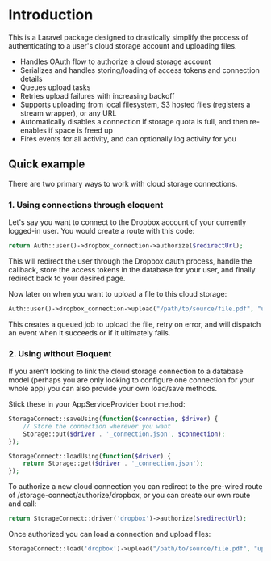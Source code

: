 # Introduction

This is a Laravel package designed to drastically simplify the process of authenticating to a user's cloud storage account and uploading files.

- Handles OAuth flow to authorize a cloud storage account
- Serializes and handles storing/loading of access tokens and connection details
- Queues upload tasks
- Retries upload failures with increasing backoff
- Supports uploading from local filesystem, S3 hosted files (registers a stream wrapper), or any URL
- Automatically disables a connection if storage quota is full, and then re-enables if space is freed up
- Fires events for all activity, and can optionally log activity for you

## Quick example

There are two primary ways to work with cloud storage connections.

### 1. Using connections through eloquent

Let's say you want to connect to the Dropbox account of your currently logged-in user. You would create a route with this code:

```php
return Auth::user()->dropbox_connection->authorize($redirectUrl);
```

This will redirect the user through the Dropbox oauth process, handle the callback, store the access tokens in the database for your user, and finally redirect back to your desired page.

Now later on when you want to upload a file to this cloud storage:

```php
Auth::user()->dropbox_connection->upload("/path/to/source/file.pdf", "uploaded.pdf");
```

This creates a queued job to upload the file, retry on error, and will dispatch an event when it succeeds or if it ultimately fails.

### 2. Using without Eloquent

If you aren't looking to link the cloud storage connection to a database model (perhaps you are only looking to configure one connection for your whole app) you can also provide your own load/save methods.

Stick these in your AppServiceProvider boot method:

```php
StorageConnect::saveUsing(function($connection, $driver) {
    // Store the connection wherever you want 
    Storage::put($driver . '_connection.json', $connection);
});

StorageConnect::loadUsing(function($driver) {
    return Storage::get($driver . '_connection.json');
});
```

To authorize a new cloud connection you can redirect to the pre-wired route of /storage-connect/authorize/dropbox, or you can create our own route and call:

```php
return StorageConnect::driver('dropbox')->authorize($redirectUrl);
```

Once authorized you can load a connection and upload files:

```php
StorageConnect::load('dropbox')->upload("/path/to/source/file.pdf", "uploaded.pdf");
```